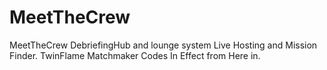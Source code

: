 MeetTheCrew
===========

MeetTheCrew DebriefingHub and lounge system Live Hosting and Mission Finder. TwinFlame Matchmaker Codes In Effect from Here in. 
